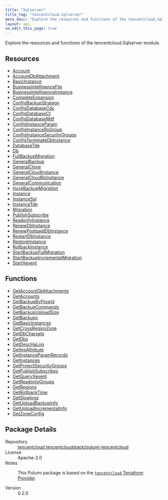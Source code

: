 ```yaml
---
title: "Sqlserver"
title_tag: "tencentcloud.Sqlserver"
meta_desc: "Explore the resources and functions of the tencentcloud.Sqlserver module."
layout: api
no_edit_this_page: true
---
```


<!-- WARNING: this file was generated by Pulumi Docs Generator. -->
<!-- Do not edit by hand unless you're certain you know what you are doing! -->

Explore the resources and functions of the tencentcloud.Sqlserver module.

<h2 id="resources">Resources</h2>
<ul class="api">
    <li><a href="account/" title="Account"><span class="api-symbol api-symbol--resource"></span>Account</a></li>
    <li><a href="accountdbattachment/" title="AccountDbAttachment"><span class="api-symbol api-symbol--resource"></span>AccountDbAttachment</a></li>
    <li><a href="basicinstance/" title="BasicInstance"><span class="api-symbol api-symbol--resource"></span>BasicInstance</a></li>
    <li><a href="businessintelligencefile/" title="BusinessIntelligenceFile"><span class="api-symbol api-symbol--resource"></span>BusinessIntelligenceFile</a></li>
    <li><a href="businessintelligenceinstance/" title="BusinessIntelligenceInstance"><span class="api-symbol api-symbol--resource"></span>BusinessIntelligenceInstance</a></li>
    <li><a href="completeexpansion/" title="CompleteExpansion"><span class="api-symbol api-symbol--resource"></span>CompleteExpansion</a></li>
    <li><a href="configbackupstrategy/" title="ConfigBackupStrategy"><span class="api-symbol api-symbol--resource"></span>ConfigBackupStrategy</a></li>
    <li><a href="configdatabasecdc/" title="ConfigDatabaseCdc"><span class="api-symbol api-symbol--resource"></span>ConfigDatabaseCdc</a></li>
    <li><a href="configdatabasect/" title="ConfigDatabaseCt"><span class="api-symbol api-symbol--resource"></span>ConfigDatabaseCt</a></li>
    <li><a href="configdatabasemdf/" title="ConfigDatabaseMdf"><span class="api-symbol api-symbol--resource"></span>ConfigDatabaseMdf</a></li>
    <li><a href="configinstanceparam/" title="ConfigInstanceParam"><span class="api-symbol api-symbol--resource"></span>ConfigInstanceParam</a></li>
    <li><a href="configinstancerogroup/" title="ConfigInstanceRoGroup"><span class="api-symbol api-symbol--resource"></span>ConfigInstanceRoGroup</a></li>
    <li><a href="configinstancesecuritygroups/" title="ConfigInstanceSecurityGroups"><span class="api-symbol api-symbol--resource"></span>ConfigInstanceSecurityGroups</a></li>
    <li><a href="configterminatedbinstance/" title="ConfigTerminateDbInstance"><span class="api-symbol api-symbol--resource"></span>ConfigTerminateDbInstance</a></li>
    <li><a href="databasetde/" title="DatabaseTde"><span class="api-symbol api-symbol--resource"></span>DatabaseTde</a></li>
    <li><a href="db/" title="Db"><span class="api-symbol api-symbol--resource"></span>Db</a></li>
    <li><a href="fullbackupmigration/" title="FullBackupMigration"><span class="api-symbol api-symbol--resource"></span>FullBackupMigration</a></li>
    <li><a href="generalbackup/" title="GeneralBackup"><span class="api-symbol api-symbol--resource"></span>GeneralBackup</a></li>
    <li><a href="generalclone/" title="GeneralClone"><span class="api-symbol api-symbol--resource"></span>GeneralClone</a></li>
    <li><a href="generalcloudinstance/" title="GeneralCloudInstance"><span class="api-symbol api-symbol--resource"></span>GeneralCloudInstance</a></li>
    <li><a href="generalcloudroinstance/" title="GeneralCloudRoInstance"><span class="api-symbol api-symbol--resource"></span>GeneralCloudRoInstance</a></li>
    <li><a href="generalcommunication/" title="GeneralCommunication"><span class="api-symbol api-symbol--resource"></span>GeneralCommunication</a></li>
    <li><a href="increbackupmigration/" title="IncreBackupMigration"><span class="api-symbol api-symbol--resource"></span>IncreBackupMigration</a></li>
    <li><a href="instance/" title="Instance"><span class="api-symbol api-symbol--resource"></span>Instance</a></li>
    <li><a href="instancessl/" title="InstanceSsl"><span class="api-symbol api-symbol--resource"></span>InstanceSsl</a></li>
    <li><a href="instancetde/" title="InstanceTde"><span class="api-symbol api-symbol--resource"></span>InstanceTde</a></li>
    <li><a href="migration/" title="Migration"><span class="api-symbol api-symbol--resource"></span>Migration</a></li>
    <li><a href="publishsubscribe/" title="PublishSubscribe"><span class="api-symbol api-symbol--resource"></span>PublishSubscribe</a></li>
    <li><a href="readonlyinstance/" title="ReadonlyInstance"><span class="api-symbol api-symbol--resource"></span>ReadonlyInstance</a></li>
    <li><a href="renewdbinstance/" title="RenewDbInstance"><span class="api-symbol api-symbol--resource"></span>RenewDbInstance</a></li>
    <li><a href="renewpostpaiddbinstance/" title="RenewPostpaidDbInstance"><span class="api-symbol api-symbol--resource"></span>RenewPostpaidDbInstance</a></li>
    <li><a href="restartdbinstance/" title="RestartDbInstance"><span class="api-symbol api-symbol--resource"></span>RestartDbInstance</a></li>
    <li><a href="restoreinstance/" title="RestoreInstance"><span class="api-symbol api-symbol--resource"></span>RestoreInstance</a></li>
    <li><a href="rollbackinstance/" title="RollbackInstance"><span class="api-symbol api-symbol--resource"></span>RollbackInstance</a></li>
    <li><a href="startbackupfullmigration/" title="StartBackupFullMigration"><span class="api-symbol api-symbol--resource"></span>StartBackupFullMigration</a></li>
    <li><a href="startbackupincrementalmigration/" title="StartBackupIncrementalMigration"><span class="api-symbol api-symbol--resource"></span>StartBackupIncrementalMigration</a></li>
    <li><a href="startxevent/" title="StartXevent"><span class="api-symbol api-symbol--resource"></span>StartXevent</a></li>
</ul>

<h2 id="functions">Functions</h2>
<ul class="api">
    <li><a href="getaccountdbattachments/" title="GetAccountDbAttachments"><span class="api-symbol api-symbol--function"></span>GetAccountDbAttachments</a></li>
    <li><a href="getaccounts/" title="GetAccounts"><span class="api-symbol api-symbol--function"></span>GetAccounts</a></li>
    <li><a href="getbackupbyflowid/" title="GetBackupByFlowId"><span class="api-symbol api-symbol--function"></span>GetBackupByFlowId</a></li>
    <li><a href="getbackupcommands/" title="GetBackupCommands"><span class="api-symbol api-symbol--function"></span>GetBackupCommands</a></li>
    <li><a href="getbackupuploadsize/" title="GetBackupUploadSize"><span class="api-symbol api-symbol--function"></span>GetBackupUploadSize</a></li>
    <li><a href="getbackups/" title="GetBackups"><span class="api-symbol api-symbol--function"></span>GetBackups</a></li>
    <li><a href="getbasicinstances/" title="GetBasicInstances"><span class="api-symbol api-symbol--function"></span>GetBasicInstances</a></li>
    <li><a href="getcrossregionzone/" title="GetCrossRegionZone"><span class="api-symbol api-symbol--function"></span>GetCrossRegionZone</a></li>
    <li><a href="getdbcharsets/" title="GetDbCharsets"><span class="api-symbol api-symbol--function"></span>GetDbCharsets</a></li>
    <li><a href="getdbs/" title="GetDbs"><span class="api-symbol api-symbol--function"></span>GetDbs</a></li>
    <li><a href="getdeschalog/" title="GetDescHaLog"><span class="api-symbol api-symbol--function"></span>GetDescHaLog</a></li>
    <li><a href="getinsattribute/" title="GetInsAttribute"><span class="api-symbol api-symbol--function"></span>GetInsAttribute</a></li>
    <li><a href="getinstanceparamrecords/" title="GetInstanceParamRecords"><span class="api-symbol api-symbol--function"></span>GetInstanceParamRecords</a></li>
    <li><a href="getinstances/" title="GetInstances"><span class="api-symbol api-symbol--function"></span>GetInstances</a></li>
    <li><a href="getprojectsecuritygroups/" title="GetProjectSecurityGroups"><span class="api-symbol api-symbol--function"></span>GetProjectSecurityGroups</a></li>
    <li><a href="getpublishsubscribes/" title="GetPublishSubscribes"><span class="api-symbol api-symbol--function"></span>GetPublishSubscribes</a></li>
    <li><a href="getqueryxevent/" title="GetQueryXevent"><span class="api-symbol api-symbol--function"></span>GetQueryXevent</a></li>
    <li><a href="getreadonlygroups/" title="GetReadonlyGroups"><span class="api-symbol api-symbol--function"></span>GetReadonlyGroups</a></li>
    <li><a href="getregions/" title="GetRegions"><span class="api-symbol api-symbol--function"></span>GetRegions</a></li>
    <li><a href="getrollbacktime/" title="GetRollbackTime"><span class="api-symbol api-symbol--function"></span>GetRollbackTime</a></li>
    <li><a href="getslowlogs/" title="GetSlowlogs"><span class="api-symbol api-symbol--function"></span>GetSlowlogs</a></li>
    <li><a href="getuploadbackupinfo/" title="GetUploadBackupInfo"><span class="api-symbol api-symbol--function"></span>GetUploadBackupInfo</a></li>
    <li><a href="getuploadincrementalinfo/" title="GetUploadIncrementalInfo"><span class="api-symbol api-symbol--function"></span>GetUploadIncrementalInfo</a></li>
    <li><a href="getzoneconfig/" title="GetZoneConfig"><span class="api-symbol api-symbol--function"></span>GetZoneConfig</a></li>
</ul>

<h2 id="package-details">Package Details</h2>
<dl class="package-details">
	<dt>Repository</dt>
	<dd><a href="https://github.com/tencentcloudstack/pulumi-tencentcloud">tencentcloud tencentcloudstack/pulumi-tencentcloud</a></dd>
	<dt>License</dt>
	<dd>Apache-2.0</dd>
	<dt>Notes</dt>
	<dd><p>This Pulumi package is based on the <a href="https://github.com/tencentcloudstack/terraform-provider-tencentcloud"><code>tencentcloud</code> Terraform Provider</a>.</p>
</dd>
	<dt>Version</dt>
	<dd>0.2.0</dd>
</dl>

